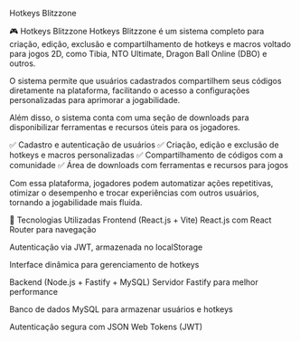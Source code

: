Hotkeys Blitzzone

🎮 Hotkeys Blitzzone
Hotkeys Blitzzone é um sistema completo para criação, edição, exclusão e compartilhamento de hotkeys e macros voltado para jogos 2D, como Tibia, NTO Ultimate, Dragon Ball Online (DBO) e outros.

O sistema permite que usuários cadastrados compartilhem seus códigos diretamente na plataforma, facilitando o acesso a configurações personalizadas para aprimorar a jogabilidade.

Além disso, o sistema conta com uma seção de downloads para disponibilizar ferramentas e recursos úteis para os jogadores.

✅ Cadastro e autenticação de usuários
✅ Criação, edição e exclusão de hotkeys e macros personalizadas
✅ Compartilhamento de códigos com a comunidade
✅ Área de downloads com ferramentas e recursos para jogos

Com essa plataforma, jogadores podem automatizar ações repetitivas, otimizar o desempenho e trocar experiências com outros usuários, tornando a jogabilidade mais fluida.



🚀 Tecnologias Utilizadas
Frontend (React.js + Vite)
React.js com React Router para navegação

Autenticação via JWT, armazenada no localStorage

Interface dinâmica para gerenciamento de hotkeys

Backend (Node.js + Fastify + MySQL)
Servidor Fastify para melhor performance

Banco de dados MySQL para armazenar usuários e hotkeys

Autenticação segura com JSON Web Tokens (JWT)





